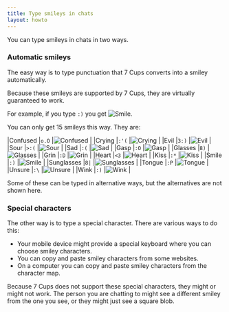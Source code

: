 ```yaml
---
title: Type smileys in chats
layout: howto
---
```

You can type smileys in chats in two ways.

### Automatic smileys
The easy way is to type punctuation that 7 Cups converts into a smiley automatically.

Because these smileys are supported by 7 Cups, they are virtually guaranteed to work.

For example, if you type `:)` you get ![Smile](https://d37v7cqg82mgxu.cloudfront.net/img/emoticons/smile.png 'Smile').

You can only get 15 smileys this way. They are:

|Confused   |`o.O` |![Confused](https://d37v7cqg82mgxu.cloudfront.net/img/emoticons/confused.png 'Confused')  |
|Crying     |`:'(` |![Crying](https://d37v7cqg82mgxu.cloudfront.net/img/emoticons/crying.png 'Crying')  |
|Evil       |`3:)` |![Evil](https://d37v7cqg82mgxu.cloudfront.net/img/emoticons/evil.png 'Evil')  |
|Sour       |`>:(` |![Sour](https://d37v7cqg82mgxu.cloudfront.net/img/emoticons/sour.png 'Sour')  |
|Sad        |`:(`  |![Sad](https://d37v7cqg82mgxu.cloudfront.net/img/emoticons/sad.png 'Sad')  |
|Gasp       |`:O`  |![Gasp](https://d37v7cqg82mgxu.cloudfront.net/img/emoticons/gasp.png 'Gasp')  |
|Glasses    |`8)`  |![Glasses](https://d37v7cqg82mgxu.cloudfront.net/img/emoticons/glasses.png 'Glasses')  |
|Grin       |`:D`  |![Grin](https://d37v7cqg82mgxu.cloudfront.net/img/emoticons/grin.png 'Grin')  |
|Heart      |`<3`  |![Heart](https://d37v7cqg82mgxu.cloudfront.net/img/emoticons/heart.png 'Heart')  |
|Kiss       |`:*`  |![Kiss](https://d37v7cqg82mgxu.cloudfront.net/img/emoticons/kiss.png 'Kiss')  |
|Smile      |`:)`  |![Smile](https://d37v7cqg82mgxu.cloudfront.net/img/emoticons/smile.png 'Smile')  |
|Sunglasses |`8|`  |![Sunglasses](https://d37v7cqg82mgxu.cloudfront.net/img/emoticons/sunglasses_small.png 'Sunglasses')  |
|Tongue     |`:P`  |![Tongue](https://d37v7cqg82mgxu.cloudfront.net/img/emoticons/tongue.png 'Tongue')  |
|Unsure     |`:\`  |![Unsure](https://d37v7cqg82mgxu.cloudfront.net/img/emoticons/unsure.png 'Unsure')  |
|Wink       |`:)`  |![Wink](https://d37v7cqg82mgxu.cloudfront.net/img/emoticons/wink.png 'Wink')  |

Some of these can be typed in alternative ways, but the alternatives are not shown here.

### Special characters
The other way is to type a special character. There are various ways to do this:

- Your mobile device might provide a special keyboard where you can choose smiley characters.
- You can copy and paste smiley characters from some websites.
- On a computer you can copy and paste smiley characters from the character map.

Because 7 Cups does not support these special characters, they might or might not work. The person you are chatting to might see a different smiley from the one you see, or they might just see a square blob.
